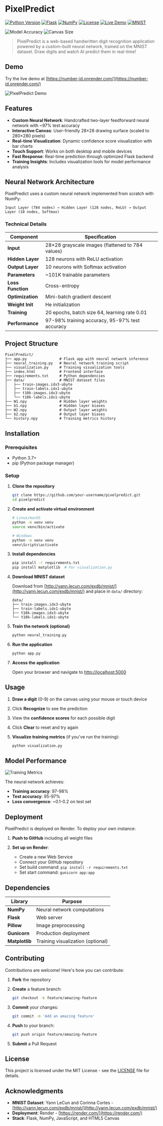 # PixelPredict

[![Python Version](https://img.shields.io/badge/python-3.7+-blue.svg)](https://www.python.org/downloads/)
[![Flask](https://img.shields.io/badge/flask-2.0+-green.svg)](https://flask.palletsprojects.com/)
[![NumPy](https://img.shields.io/badge/numpy-1.20+-orange.svg)](https://numpy.org/)
[![License](https://img.shields.io/badge/license-MIT-blue.svg)](LICENSE)
[![Live Demo](https://img.shields.io/badge/demo-online-brightgreen.svg)](https://number-id.onrender.com/)
[![MNIST](https://img.shields.io/badge/dataset-MNIST-lightgrey.svg)](http://yann.lecun.com/exdb/mnist/)

<div>
  <img src="https://img.shields.io/badge/Accuracy-97%25-success" alt="Model Accuracy" />
  <img src="https://img.shields.io/badge/Canvas-28x28-blueviolet" alt="Canvas Size" />
</div>

> PixelPredict is a web-based handwritten digit recognition application powered by a custom-built neural network, trained on the MNIST dataset. Draw digits and watch AI predict them in real-time! 

## Demo

Try the live demo at [https://number-id.onrender.com/](https://number-id.onrender.com/)

![PixelPredict Demo](demo.png)

## Features

* **Custom Neural Network**: Handcrafted two-layer feedforward neural network with \~97% test accuracy
* **Interactive Canvas**: User-friendly 28×28 drawing surface (scaled to 280×280 pixels)
* **Real-time Visualization**: Dynamic confidence score visualization with bar charts
* **Touch Support**: Works on both desktop and mobile devices
* **Fast Response**: Real-time prediction through optimized Flask backend
* **Training Insights**: Includes visualization tools for model performance analysis

## Neural Network Architecture

PixelPredict uses a custom neural network implemented from scratch with NumPy:

```
Input Layer (784 nodes) → Hidden Layer (128 nodes, ReLU) → Output Layer (10 nodes, Softmax)
```

### Technical Details

| Component         | Specification                                    |
| ----------------- | ------------------------------------------------ |
| **Input**         | 28×28 grayscale images (flattened to 784 values) |
| **Hidden Layer**  | 128 neurons with ReLU activation                 |
| **Output Layer**  | 10 neurons with Softmax activation               |
| **Parameters**    | \~101K trainable parameters                      |
| **Loss Function** | Cross-entropy                                    |
| **Optimization**  | Mini-batch gradient descent                      |
| **Weight Init**   | He initialization                                |
| **Training**      | 20 epochs, batch size 64, learning rate 0.01     |
| **Performance**   | 97-98% training accuracy, 95-97% test accuracy   |

## Project Structure

```
PixelPredict/
├── app.py               # Flask app with neural network inference
├── neural_training.py   # Neural network training script
├── visualization.py     # Training visualization tools
├── index.html           # Frontend interface
├── requirements.txt     # Python dependencies
├── data/                # MNIST dataset files
│   ├── train-images.idx3-ubyte
│   ├── train-labels.idx1-ubyte
│   ├── t10k-images.idx3-ubyte
│   └── t10k-labels.idx1-ubyte
├── W1.npy               # Hidden layer weights
├── b1.npy               # Hidden layer biases
├── W2.npy               # Output layer weights
├── b2.npy               # Output layer biases
└── history.npy          # Training metrics history
```

## Installation

### Prerequisites

* Python 3.7+
* pip (Python package manager)

### Setup

1. **Clone the repository**

   ```bash
   git clone https://github.com/your-username/pixelpredict.git
   cd pixelpredict
   ```

2. **Create and activate virtual environment**

   ```bash
   # Linux/macOS
   python -m venv venv
   source venv/bin/activate

   # Windows
   python -m venv venv
   venv\Scripts\activate
   ```

3. **Install dependencies**

   ```bash
   pip install -r requirements.txt
   pip install matplotlib  # For visualization.py
   ```

4. **Download MNIST dataset**

   Download from [http://yann.lecun.com/exdb/mnist/](http://yann.lecun.com/exdb/mnist/) and place in `data/` directory:

   ```
   data/
   ├── train-images.idx3-ubyte
   ├── train-labels.idx1-ubyte
   ├── t10k-images.idx3-ubyte
   └── t10k-labels.idx1-ubyte
   ```

5. **Train the network (optional)**

   ```bash
   python neural_training.py
   ```

6. **Run the application**

   ```bash
   python app.py
   ```

7. **Access the application**

   Open your browser and navigate to [http://localhost:5000](http://localhost:5000)

## Usage

1. **Draw a digit** (0-9) on the canvas using your mouse or touch device
2. Click **Recognize** to see the prediction
3. View the **confidence scores** for each possible digit
4. Click **Clear** to reset and try again
5. **Visualize training metrics** (if you've run the training):

   ```bash
   python visualization.py
   ```

## Model Performance

![Training Metrics](https://img.shields.io/badge/PixelPredict-Training_Metrics-lightgrey?style=for-the-badge)

The neural network achieves:

* **Training accuracy**: 97-98%
* **Test accuracy**: 95-97%
* **Loss convergence**: \~0.1-0.2 on test set

## Deployment

PixelPredict is deployed on Render. To deploy your own instance:

1. **Push to GitHub** including all weight files
2. **Set up on Render**:

   * Create a new Web Service
   * Connect your GitHub repository
   * Set build command: `pip install -r requirements.txt`
   * Set start command: `gunicorn app:app`

## Dependencies

| Library        | Purpose                           |
| -------------- | --------------------------------- |
| **NumPy**      | Neural network computations       |
| **Flask**      | Web server                        |
| **Pillow**     | Image preprocessing               |
| **Gunicorn**   | Production deployment             |
| **Matplotlib** | Training visualization (optional) |

## Contributing

Contributions are welcome! Here's how you can contribute:

1. **Fork** the repository
2. **Create** a feature branch:

   ```bash
   git checkout -b feature/amazing-feature
   ```
3. **Commit** your changes:

   ```bash
   git commit -m 'Add an amazing feature'
   ```
4. **Push** to your branch:

   ```bash
   git push origin feature/amazing-feature
   ```
5. **Submit** a Pull Request

## License
This project is licensed under the MIT License - see the [LICENSE](LICENSE) file for details.

## Acknowledgments

* **MNIST Dataset**: Yann LeCun and Corinna Cortes - [http://yann.lecun.com/exdb/mnist/](http://yann.lecun.com/exdb/mnist/)
* **Deployment**: Render - [https://render.com/](https://render.com/)
* **Stack**: Flask, NumPy, JavaScript, and HTML5 Canvas
